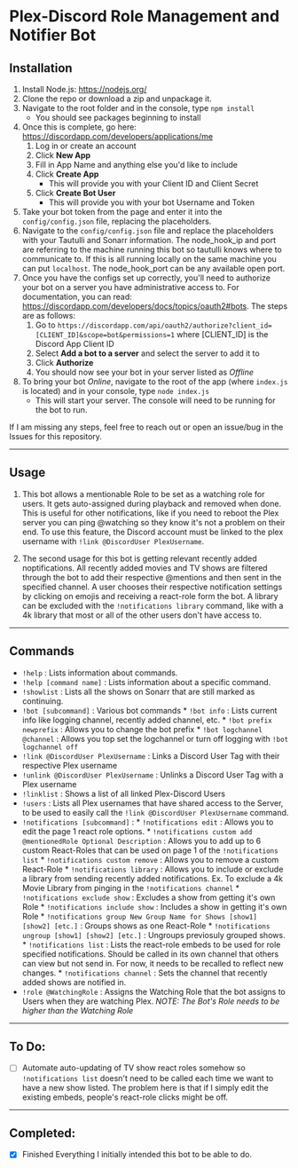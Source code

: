 # Plex-Discord Role Management and Notifier Bot

## Installation

1. Install Node.js: https://nodejs.org/
2. Clone the repo or download a zip and unpackage it.
3. Navigate to the root folder and in the console, type `npm install`
    * You should see packages beginning to install
4. Once this is complete, go here: https://discordapp.com/developers/applications/me
    1. Log in or create an account
    2. Click **New App**
    3. Fill in App Name and anything else you'd like to include
    4. Click **Create App**
        * This will provide you with your Client ID and Client Secret
    5. Click **Create Bot User**
        * This will provide you with your bot Username and Token
5. Take your bot token from the page and enter it into the `config/config.json` file, replacing the placeholders.
6. Navigate to the `config/config.json` file and replace the placeholders with your Tautulli and Sonarr information. The node_hook_ip and port are referring to the machine running this bot so tautulli knows where to communicate to. If this is all running locally on the same machine you can put `localhost`. The node_hook_port can be any available open port.
7. Once you have the configs set up correctly, you'll need to authorize your bot on a server you have administrative access to.  For documentation, you can read: https://discordapp.com/developers/docs/topics/oauth2#bots.  The steps are as follows:
    1. Go to `https://discordapp.com/api/oauth2/authorize?client_id=[CLIENT_ID]&scope=bot&permissions=1` where [CLIENT_ID] is the Discord App Client ID
    2. Select **Add a bot to a server** and select the server to add it to
    3. Click **Authorize**
    4. You should now see your bot in your server listed as *Offline*
9. To bring your bot *Online*, navigate to the root of the app (where `index.js` is located) and in your console, type `node index.js`
    * This will start your server.  The console will need to be running for the bot to run.

If I am missing any steps, feel free to reach out or open  an issue/bug in the Issues for this repository.

***

## Usage

1. This bot allows a mentionable Role to be set as a watching role for users. It gets auto-assigned during playback and removed when done. This is useful for other notifications, like if you need to reboot the Plex server you can ping @watching so they know it's not a problem on their end. To use this feature, the Discord account must be linked to the plex username with `!link @DiscordUser PlexUsername`. 

2. The second usage for this bot is getting relevant recently added noptifications. All recently added movies and TV shows are filtered through the bot to add their respective @mentions and then sent in the specified channel. A user chooses their respective notification settings by clicking on emojis and receiving a react-role form the bot. A library can be excluded with the `!notifications library` command, like with a 4k library that most or all of the other users don't have access to.

***

## Commands
* `!help` : Lists information about commands.
* `!help [command name]` : Lists information about a specific command.
* `!showlist` :  Lists all the shows on Sonarr that are still marked as continuing.
* `!bot [subcommand]` : Various bot commands
      * `!bot info` : Lists current info like logging channel, recently added channel, etc.
      * `!bot prefix newprefix` : Allows you to change the bot prefix
      * `!bot logchannel @channel` : Allows you top set the logchannel or turn off logging with `!bot logchannel off`
* `!link @DiscordUser PlexUsername` : Links a Discord User Tag with their respective Plex username
* `!unlink @DiscordUser PlexUsername` : Unlinks a Discord User Tag with a Plex username
* `!linklist` : Shows a list of all linked Plex-Discord Users
* `!users` : Lists all Plex usernames that have shared access to the  Server, to be used to easily call the `!link @DiscordUser PlexUsername` command.
* `!notifications [subcommand]` : 
      * `!notifications edit` : Allows you to edit the page 1 react role options.
      * `!notifications custom add @mentionedRole Optional Description` : Allows you to add up to 6 custom React-Roles that can be used on page 1 of the `!notifications list` 
      * `!notifications custom remove` : Allows you to remove a custom React-Role
      * `!notifications library` : Allows you to include or exclude a library from sending recently added notifications. Ex. To exclude a 4k Movie Library from pinging in the `!notifications channel`
      * `!notifications exclude show` : Excludes a show from getting it's own Role
      * `!notifications include show` : Includes a show in getting it's own Role
      * `!notifications group New Group Name for Shows [show1] [show2] [etc.]` : Groups shows as one React-Role
      * `!notifications ungroup [show1] [show2] [etc.]` : Ungroups previosuly grouped shows.
      * `!notifications list` : Lists the react-role embeds to be used for role specified notifications. Should be called in its own channel that others can view but not send in. For now, it needs to be recalled to reflect new changes.
      * `!notifications channel` : Sets the channel that recently added shows are notified in.
* `!role @WatchingRole` : Assigns the Watching Role that the bot assigns to Users when they are watching Plex. *NOTE: The Bot's Role needs to be higher than the Watching Role*

***

## To Do:
* [ ] Automate auto-updating of TV show react roles somehow so `!notifications list` doesn't need to be called each time we want to have a new show listed. The problem here is that if I simply edit the existing embeds, people's react-role clicks might be off.

***

## Completed:
* [x] Finished Everything I initially intended this bot to be able to do.

